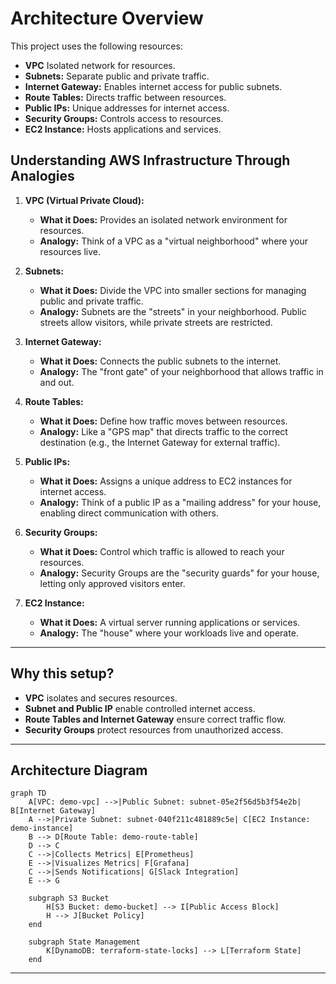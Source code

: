 # Architecture Overview

This project uses the following resources:

- **VPC** Isolated network for resources.
- **Subnets:** Separate public and private traffic.
- **Internet Gateway:** Enables internet access for public subnets.
- **Route Tables:** Directs traffic between resources.
- **Public IPs:** Unique addresses for internet access.
- **Security Groups:** Controls access to resources.
- **EC2 Instance:** Hosts applications and services.

## Understanding AWS Infrastructure Through Analogies

1. **VPC (Virtual Private Cloud):**

   - **What it Does:** Provides an isolated network environment for resources.
   - **Analogy:** Think of a VPC as a "virtual neighborhood" where your resources live.

2. **Subnets:**

   - **What it Does:** Divide the VPC into smaller sections for managing public and private traffic.
   - **Analogy:** Subnets are the "streets" in your neighborhood. Public streets allow visitors, while private streets are restricted.

3. **Internet Gateway:**

   - **What it Does:** Connects the public subnets to the internet.
   - **Analogy:** The "front gate" of your neighborhood that allows traffic in and out.

4. **Route Tables:**

   - **What it Does:** Define how traffic moves between resources.
   - **Analogy:** Like a "GPS map" that directs traffic to the correct destination (e.g., the Internet Gateway for external traffic).

5. **Public IPs:**

   - **What it Does:** Assigns a unique address to EC2 instances for internet access.
   - **Analogy:** Think of a public IP as a "mailing address" for your house, enabling direct communication with others.

6. **Security Groups:**

   - **What it Does:** Control which traffic is allowed to reach your resources.
   - **Analogy:** Security Groups are the "security guards" for your house, letting only approved visitors enter.

7. **EC2 Instance:**
   - **What it Does:** A virtual server running applications or services.
   - **Analogy:** The "house" where your workloads live and operate.

---

## Why this setup?

- **VPC** isolates and secures resources.
- **Subnet and Public IP** enable controlled internet access.
- **Route Tables and Internet Gateway** ensure correct traffic flow.
- **Security Groups** protect resources from unauthorized access.

---

## **Architecture Diagram**

```mermaid
graph TD
    A[VPC: demo-vpc] -->|Public Subnet: subnet-05e2f56d5b3f54e2b| B[Internet Gateway]
    A -->|Private Subnet: subnet-040f211c481889c5e| C[EC2 Instance: demo-instance]
    B --> D[Route Table: demo-route-table]
    D --> C
    C -->|Collects Metrics| E[Prometheus]
    E -->|Visualizes Metrics| F[Grafana]
    C -->|Sends Notifications| G[Slack Integration]
    E --> G

    subgraph S3 Bucket
        H[S3 Bucket: demo-bucket] --> I[Public Access Block]
        H --> J[Bucket Policy]
    end

    subgraph State Management
        K[DynamoDB: terraform-state-locks] --> L[Terraform State]
    end
```

---
